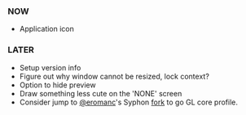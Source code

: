 
### NOW
- Application icon

### LATER
- Setup version info
- Figure out why window cannot be resized, lock context?
- Option to hide preview
- Draw something less cute on the 'NONE' screen
- Consider jump to [@eromanc](https://github.com/eromanc)'s Syphon [fork](https://github.com/eromanc/Syphon-Framework) to go GL core profile.
